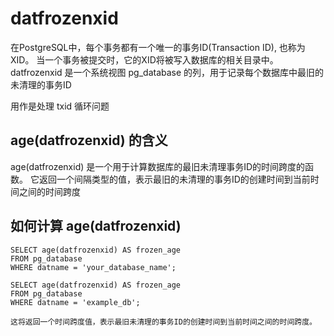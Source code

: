 # datfrozenxid

在PostgreSQL中，每个事务都有一个唯一的事务ID(Transaction ID), 也称为XID。
当一个事务被提交时，它的XID将被写入数据库的相关目录中。
datfrozenxid 是一个系统视图 pg_database 的列，用于记录每个数据库中最旧的未清理的事务ID

用作是处理 txid 循环问题

## age(datfrozenxid) 的含义
age(datfrozenxid) 是一个用于计算数据库的最旧未清理事务ID的时间跨度的函数。
它返回一个间隔类型的值，表示最旧的未清理的事务ID的创建时间到当前时间之间的时间跨度

## 如何计算 age(datfrozenxid)
```shell
SELECT age(datfrozenxid) AS frozen_age
FROM pg_database
WHERE datname = 'your_database_name';
```

```shell
SELECT age(datfrozenxid) AS frozen_age
FROM pg_database
WHERE datname = 'example_db';

这将返回一个时间跨度值，表示最旧未清理的事务ID的创建时间到当前时间之间的时间跨度。
```
